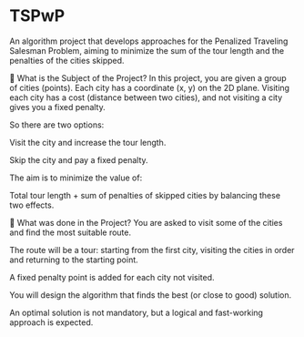 # TSPwP
An algorithm project that develops approaches for the Penalized Traveling Salesman Problem, aiming to minimize the sum of the tour length and the penalties of the cities skipped.

📌 What is the Subject of the Project?
In this project, you are given a group of cities (points). Each city has a coordinate (x, y) on the 2D plane. Visiting each city has a cost (distance between two cities), and not visiting a city gives you a fixed penalty.

So there are two options:

Visit the city and increase the tour length.

Skip the city and pay a fixed penalty.

The aim is to minimize the value of:

Total tour length + sum of penalties of skipped cities by balancing these two effects.

📌 What was done in the Project?
You are asked to visit some of the cities and find the most suitable route.

The route will be a tour: starting from the first city, visiting the cities in order and returning to the starting point.

A fixed penalty point is added for each city not visited.

You will design the algorithm that finds the best (or close to good) solution.

An optimal solution is not mandatory, but a logical and fast-working approach is expected.
